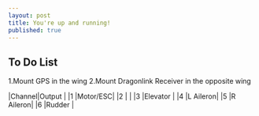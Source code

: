 ```yaml
---
layout: post
title: You're up and running!
published: true
---
```

## To Do List

1.Mount GPS in the wing
2.Mount Dragonlink Receiver in the opposite wing

|Channel|Output   |
|1      |Motor/ESC|
|2      |         |
|3      |Elevator |
|4      |L Aileron|
|5      |R Aileron|
|6      |Rudder   |

